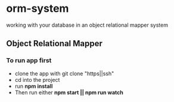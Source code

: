 # orm-system
working with your database in an object relational mapper system

## Object Relational Mapper
### To run app first
- clone the app with git clone "https||ssh"
- cd into the project
- run **npm install**
- Then run either **npm start || npm run watch**
